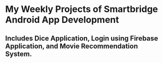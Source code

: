 # My Weekly Projects of Smartbridge Android App Development

## Includes Dice Application, Login using Firebase Application, and Movie Recommendation System.
